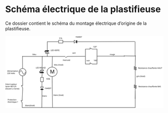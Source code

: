 # Schéma électrique de la plastifieuse

Ce dossier contient le schéma du montage électrique d’origine de la
plastifieuse.

![Schéma](sch_plastifieuse.svg)

